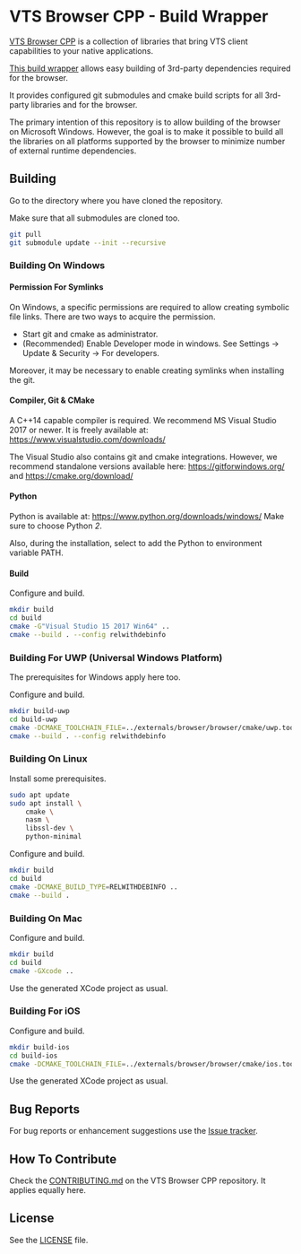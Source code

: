 # VTS Browser CPP - Build Wrapper

[VTS Browser CPP](https://github.com/melown/vts-browser-cpp) is a collection of libraries that bring VTS client capabilities to your native applications.

[This build wrapper](https://github.com/melown/vts-browser-cpp-build-wrapper) allows easy building of 3rd-party dependencies required for the browser.

It provides configured git submodules and cmake build scripts for all 3rd-party libraries and for the browser.

The primary intention of this repository is to allow building of the browser on Microsoft Windows.
However, the goal is to make it possible to build all the libraries on all platforms supported by the browser to minimize number of external runtime dependencies.

## Building

Go to the directory where you have cloned the repository.

Make sure that all submodules are cloned too.
```bash
git pull
git submodule update --init --recursive
```

### Building On Windows

#### Permission For Symlinks

On Windows, a specific permissions are required to allow creating symbolic file links.
There are two ways to acquire the permission.

 - Start git and cmake as administrator.
 - (Recommended) Enable Developer mode in windows.
   See Settings -> Update & Security -> For developers.

Moreover, it may be necessary to enable creating symlinks when installing the git.

#### Compiler, Git & CMake

A C++14 capable compiler is required.
We recommend MS Visual Studio 2017 or newer.
It is freely available at: https://www.visualstudio.com/downloads/

The Visual Studio also contains git and cmake integrations.
However, we recommend standalone versions available here:
https://gitforwindows.org/ and https://cmake.org/download/

#### Python

Python is available at: https://www.python.org/downloads/windows/
Make sure to choose Python *2*.

Also, during the installation, select to add the Python to environment variable PATH.

#### Build

Configure and build.
```bash
mkdir build
cd build
cmake -G"Visual Studio 15 2017 Win64" ..
cmake --build . --config relwithdebinfo
```

### Building For UWP (Universal Windows Platform)

The prerequisites for Windows apply here too.

Configure and build.
```bash
mkdir build-uwp
cd build-uwp
cmake -DCMAKE_TOOLCHAIN_FILE=../externals/browser/browser/cmake/uwp.toolchain.cmake -G"Visual Studio 15 2017 Win64" ..
cmake --build . --config relwithdebinfo
```

### Building On Linux

Install some prerequisites.

```bash
sudo apt update
sudo apt install \
    cmake \
    nasm \
    libssl-dev \
    python-minimal
```

Configure and build.
```bash
mkdir build
cd build
cmake -DCMAKE_BUILD_TYPE=RELWITHDEBINFO ..
cmake --build .
```

### Building On Mac

Configure and build.
```bash
mkdir build
cd build
cmake -GXcode ..
```

Use the generated XCode project as usual.

### Building For iOS

Configure and build.
```bash
mkdir build-ios
cd build-ios
cmake -DCMAKE_TOOLCHAIN_FILE=../externals/browser/browser/cmake/ios.toolchain.cmake -GXcode ..
```

Use the generated XCode project as usual.

## Bug Reports

For bug reports or enhancement suggestions use the
[Issue tracker](https://github.com/melown/vts-browser-cpp-build-wrapper/issues).

## How To Contribute

Check the [CONTRIBUTING.md](https://github.com/Melown/vts-browser-cpp/blob/master/CONTRIBUTING.md) on the VTS Browser CPP repository.
It applies equally here.

## License

See the [LICENSE](LICENSE) file.



